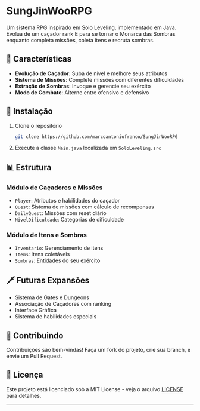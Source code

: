 # SungJinWooRPG

Um sistema RPG inspirado em Solo Leveling, implementado em Java. Evolua de um caçador rank E para se tornar o Monarca das Sombras enquanto completa missões, coleta itens e recruta sombras.

## 🔋 Características

- **Evolução de Caçador**: Suba de nível e melhore seus atributos
- **Sistema de Missões**: Complete missões com diferentes dificuldades
- **Extração de Sombras**: Invoque e gerencie seu exército
- **Modo de Combate**: Alterne entre ofensivo e defensivo

## 🚀 Instalação

1. Clone o repositório

   ```bash
   git clone https://github.com/marcoantoniofranco/SungJinWooRPG
   ```

2. Execute a classe `Main.java` localizada em `SoloLeveling.src`

## 📊 Estrutura

### Módulo de Caçadores e Missões

- `Player`: Atributos e habilidades do caçador
- `Quest`: Sistema de missões com cálculo de recompensas
- `DailyQuest`: Missões com reset diário
- `NivelDificuldade`: Categorias de dificuldade

### Módulo de Itens e Sombras

- `Inventario`: Gerenciamento de itens
- `Items`: Itens coletáveis
- `Sombras`: Entidades do seu exército

## 🗡️ Futuras Expansões

- Sistema de Gates e Dungeons
- Associação de Caçadores com ranking
- Interface Gráfica
- Sistema de habilidades especiais

## 🤝 Contribuindo

Contribuições são bem-vindas! Faça um fork do projeto, crie sua branch, e envie um Pull Request.

## 📜 Licença

Este projeto está licenciado sob a MIT License - veja o arquivo [LICENSE](LICENSE) para detalhes.

---
